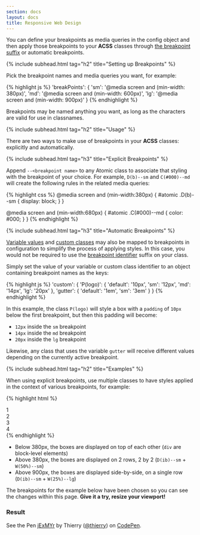 ```yaml
---
section: docs
layout: docs
title: Responsive Web Design
---
```


<p>You can define your breakpoints as media queries in the config object and then apply those breakpoints to your <b class="Fw(b)">ACSS</b> classes through <a href="/guides/syntax.html#-lt-breakpoint_identifier-">the breakpoint suffix</a> or automatic breakpoints.</p>

{% include subhead.html tag="h2" title="Setting up Breakpoints" %}

<p>Pick the breakpoint names and media queries you want, for example:</p>

{% highlight js %}
'breakPoints': {
    'sm': '@media screen and (min-width: 380px)',
    'md': '@media screen and (min-width: 600px)',
    'lg': '@media screen and (min-width: 900px)'
}
{% endhighlight %}

<p>Breakpoints may be named anything you want, as long as the characters are valid for use in  classnames.</p>

{% include subhead.html tag="h2" title="Usage" %}

<p>There are two ways to make use of breakpoints in your <b class="Fw(b)">ACSS</b> classes: explicitly and automatically.</p>

{% include subhead.html tag="h3" title="Explicit Breakpoints" %}

<p>Append <code>--&lt;breakpoint name&gt;</code> to any Atomic class to associate that styling with the breakpoint of your choice. For example, <code>D(b)--sm</code> and <code>C(#000)--md</code> will create the following rules in the related media queries:</p>

{% highlight css %}
@media screen and (min-width:380px) {
    #atomic .D(b)--sm {
        display: block;
    }
}

@media screen and (min-width:680px) {
    #atomic .C(#000)--md {
        color: #000;
    }
}
{% endhighlight %}

{% include subhead.html tag="h3" title="Automatic Breakpoints" %}

<p><a href="/guides/syntax.html#variable-values">Variable values</a> and <a href="/guides/atomic-classes.html#custom-classes">custom classes</a> may also be mapped to breakpoints in configuration to simplify the process of applying styles. In this case, you would not be required to use the <a href="/guides/syntax.html#-lt-breakpoint_identifier-">breakpoint identifier</a> suffix on your class.</p>

<p>Simply set the value of your variable or custom class identifier to an object containing breakpoint names as the keys:</p>

{% highlight js %}
'custom': {
    'P(logo)': {
        'default': '10px',
        'sm': '12px',
        'md': '14px',
        'lg': '20px'
    },
    'gutter': {
        'default': '1em',
        'sm': '3em'
    }
}
{% endhighlight %}

<p>In this example, the class <code>P(logo)</code> will style a box with a <code>padding</code> of <code>10px</code> below the first breakpoint, but then this padding will become:</p>

<ul class="ul-list">
    <li><code>12px</code> inside the <code>sm</code> breakpoint</li>
    <li><code>14px</code> inside the <code>md</code> breakpoint</li>
    <li><code>20px</code> inside the <code>lg</code> breakpoint</li>
</ul>

<p>Likewise, any class that uses the variable <code>gutter</code> will receive different values depending on the currently active breakpoint.</p>

{% include subhead.html tag="h2" title="Examples" %}

<p>When using explicit breakpoints, use multiple classes to have styles applied in the context of various breakpoints, for example:</p>

{% highlight html %}
   <div class="D(ib)--sm W(50%)--sm W(25%)--lg P(20px) Bgc(#0280ae.5)">1</div><!--
--><div class="D(ib)--sm W(50%)--sm W(25%)--lg P(20px) Bgc(#0280ae.6)">2</div><!--
--><div class="D(ib)--sm W(50%)--sm W(25%)--lg P(20px) Bgc(#0280ae.8)">3</div><!--
--><div class="D(ib)--sm W(50%)--sm W(25%)--lg P(20px) Bgc(#0280ae)">4</div>
{% endhighlight %}

<ul class="ul-list">
    <li>Below 380px, the boxes are displayed on top of each other (<code>div</code> are block-level elements)</li>
    <li>Above 380px, the boxes are displayed on 2 rows, 2 by 2 (<code>D(ib)--sm</code> + <code>W(50%)--sm</code>)</li>
    <li>Above 900px, the boxes are displayed side-by-side, on a single row (<code>D(ib)--sm</code> + <code>W(25%)--lg</code>)</li>
</ul>

<p class="noteBox info">The breakpoints for the example below have been chosen so you can see the changes within this page. <strong>Give it a try, resize your viewport!</strong></p>

<h3 class="penResult">Result</h3>

<p data-height="265" data-theme-id="12469" data-slug-hash="jExMYr" data-default-tab="result" data-user="thierry" class='codepen'>See the Pen <a href='http://codepen.io/thierry/pen/jExMYr/'>jExMYr</a> by Thierry (<a href='http://codepen.io/thierry'>@thierry</a>) on <a href='http://codepen.io'>CodePen</a>.</p>
